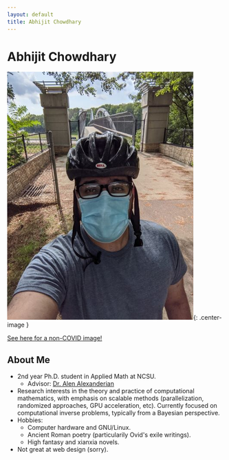 ```yaml
---
layout: default
title: Abhijit Chowdhary
---
```

# Abhijit Chowdhary

![](./profilepic.jpg){: .center-image }

[See here for a non-COVID image!](./profilepic_old.jpg)

## About Me
- 2nd year Ph.D. student in Applied Math at NCSU.
  - Advisor: [Dr. Alen Alexanderian](https://aalexan3.math.ncsu.edu/)
- Research interests in the theory and practice of computational mathematics,
  with emphasis on scalable methods (parallelization, randomized approaches,
  GPU acceleration, etc). Currently focused on computational inverse problems,
  typically from a Bayesian perspective.
- Hobbies:
  - Computer hardware and GNU/Linux.
  - Ancient Roman poetry (particularily Ovid's exile writings).
  - High fantasy and xianxia novels.
- Not great at web design (sorry).

